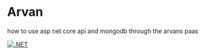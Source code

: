 # Arvan
how to use asp net core api and mongodb through the arvans paas


[![.NET](https://github.com/hrsh/Arvan/actions/workflows/dotnet.yml/badge.svg)](https://github.com/hrsh/Arvan/actions/workflows/dotnet.yml)
